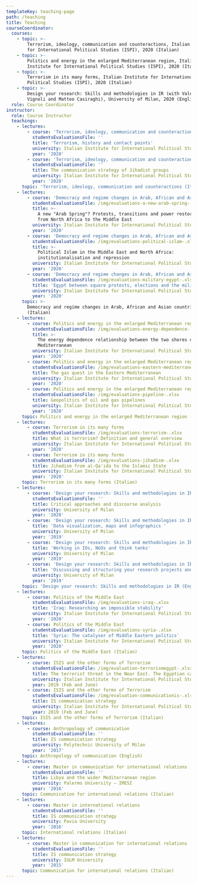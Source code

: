 ```yaml
---
templateKey: teaching-page
path: /teaching
title: Teaching
courseCoordinator:
  courses:
    - topic: >-
        Terrorism, ideology, communication and counteractions, Italian Institute
        for International Political Studies (ISPI), 2020 (Italian)
    - topic: >-
        Politics and energy in the enlarged Mediterranean region, Italian
        Institute for International Political Studies (ISPI), 2020 (Italian)
    - topic: >-
        Terrorism in its many forms, Italian Institute for International
        Political Studies (ISPI), 2020 (Italian)
    - topic: >-
        Design your research: Skills and methodologies in IR (with Valerio
        Vignoli and Matteo Casiraghi), University of Milan, 2020 (English)
  role: Course Coordinator
instructor:
  role: Course Instructor
  teachings:
    - lectures:
        - course: 'Terrorism, ideology, communication and counteractions'
          studentsEvaluationsFile: ''
          title: 'Terrorism, history and contact points'
          university: Italian Institute for International Political Studies (ISPI)
          year: '2020'
        - course: 'Terrorism, ideology, communication and counteractions'
          studentsEvaluationsFile: ''
          title: The communication strategy of Jihadist groups
          university: Italian Institute for International Political Studies (ISPI)
          year: '2020'
      topic: 'Terrorism, ideology, communication and counteractions (Italian)'
    - lectures:
        - course: 'Democracy and regime changes in Arab, African and Asian countries'
          studentsEvaluationsFile: /img/evaluations-a-new-arab-spring-.xlsx
          title: >-
            A new "Arab Spring"? Protests, transitions and power restorations
            from North Africa to the Middle East
          university: Italian Institute for International Political Studies (ISPI)
          year: '2020'
        - course: 'Democracy and regime changes in Arab, African and Asian countries'
          studentsEvaluationsFile: /img/evaluations-political-islam-.xlsx
          title: >-
            Political Islam in the Middle East and North Africa:
            institutionalisation and repression
          university: Italian Institute for International Political Studies (ISPI)
          year: '2020'
        - course: 'Democracy and regime changes in Arab, African and Asian countries'
          studentsEvaluationsFile: /img/evaluations-military-egypt-.xlsx
          title: 'Egypt between square protests, elections and the military'
          university: Italian Institute for International Political Studies (ISPI)
          year: '2020'
      topic: >-
        Democracy and regime changes in Arab, African and Asian countries
        (Italian)
    - lectures:
        - course: Politics and energy in the enlarged Mediterranean region
          studentsEvaluationsFile: /img/evaluations-energy-dependence-.xlsx
          title: >-
            The energy dependence relationship between the two shores of the
            Mediterranean
          university: Italian Institute for International Political Studies (ISPI)
          year: '2020'
        - course: Politics and energy in the enlarged Mediterranean region
          studentsEvaluationsFile: /img/evaluations-eastern-mediterranean-.xlsx
          title: The gas quest in the Eastern Mediterranean
          university: Italian Institute for International Political Studies (ISPI)
          year: '2020'
        - course: Politics and energy in the enlarged Mediterranean region
          studentsEvaluationsFile: /img/evaluations-pipeline-.xlsx
          title: Geopolitics of oil and gas pipelines
          university: Italian Institute for International Political Studies (ISPI)
          year: '2020'
      topic: Politics and energy in the enlarged Mediterranean region (Italian)
    - lectures:
        - course: Terrorism in its many forms
          studentsEvaluationsFile: /img/evaluations-terrorism-.xlsx
          title: What is terrorism? Definition and general overview
          university: Italian Institute for International Political Studies (ISPI)
          year: '2020'
        - course: Terrorism in its many forms
          studentsEvaluationsFile: /img/evaluations-jihadism-.xlsx
          title: Jihadism from al-Qa'ida to the Islamic State
          university: Italian Institute for International Political Studies (ISPI)
          year: '2020'
      topic: Terrorism in its many forms (Italian)
    - lectures:
        - course: 'Design your research: Skills and methodologies in IR'
          studentsEvaluationsFile: ''
          title: Critical approaches and discourse analysis
          university: University of Milan
          year: '2020'
        - course: 'Design your research: Skills and methodologies in IR'
          title: 'Data visualization, maps and infographics '
          university: University of Milan
          year: '2019'
        - course: 'Design your research: Skills and methodologies in IR'
          title: 'Working in IOs, NGOs and think tanks'
          university: University of Milan
          year: '2019'
        - course: 'Design your research: Skills and methodologies in IR'
          title: 'Discussing and structuring your research projects and dissertations '
          university: University of Milan
          year: '2019'
      topic: 'Design your research: Skills and methodologies in IR (English)'
    - lectures:
        - course: Politics of the Middle East
          studentsEvaluationsFile: /img/evaluations-iraq-.xlsx
          title: 'Iraq: Researching an impossible stability'
          university: Italian Institute for International Political Studies (ISPI)
          year: '2020'
        - course: Politics of the Middle East
          studentsEvaluationsFile: /img/evaluations-syria-.xlsx
          title: 'Syria: The catalyser of Middle Eastern politics'
          university: Italian Institute for International Political Studies (ISPI)
          year: '2020'
      topic: Politics of the Middle East (Italian)
    - lectures:
        - course: ISIS and the other forms of Terrorism
          studentsEvaluationsFile: /img/evaluation-terrorismegypt-.xlsx
          title: The terrorist threat in the Near East. The Egyptian case
          university: Italian Institute for International Political Studies (ISPI)
          year: 2019 (Feb and June)
        - course: ISIS and the other forms of Terrorism
          studentsEvaluationsFile: /img/evaluation-communicationis-.xlsx
          title: IS communication strategy
          university: Italian Institute for International Political Studies (ISPI)
          year: 2019 (Feb and June)
      topic: ISIS and the other forms of Terrorism (Italian)
    - lectures:
        - course: Anthropology of communication
          studentsEvaluationsFile: ''
          title: IS communication strategy
          university: Polytechnic University of Milan
          year: '2017'
      topic: Anthropology of communication (English)
    - lectures:
        - course: Master in communication for international relations
          studentsEvaluationsFile: ''
          title: Libya and the wider Mediterranean region
          university: Palermo University – IMESI
          year: '2016'
      topic: Communication for international relations (Italian)
    - lectures:
        - course: Master in international relations
          studentsEvaluationsFile: ''
          title: IS communication strategy
          university: Pavia University
          year: '2016'
      topic: International relations (Italian)
    - lectures:
        - course: Master in communication for international relations
          studentsEvaluationsFile: ''
          title: IS communication strategy
          university: IULM University
          year: '2015'
      topic: Communication for international relations (Italian)
---
```


